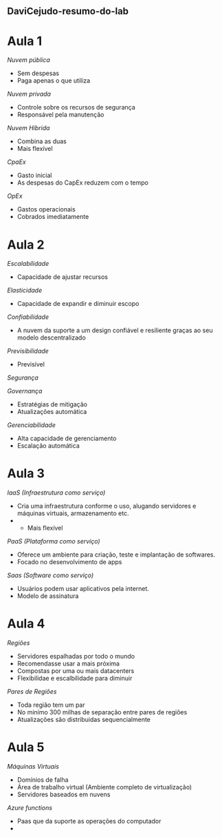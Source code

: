 ## DaviCejudo-resumo-do-lab

# Aula 1

*Nuvem pública*
- Sem despesas
- Paga apenas o que utiliza

*Nuvem privada*
- Controle sobre os recursos de segurança
- Responsável pela manutenção

*Nuvem Híbrida*
- Combina as duas
- Mais flexível


*CpaEx*
- Gasto inicial
- As despesas do CapEx reduzem com o tempo

*OpEx*
- Gastos operacionais
- Cobrados imediatamente

# Aula 2

*Escalabilidade*
- Capacidade de ajustar recursos

*Elasticidade*
- Capacidade de expandir e diminuir escopo

*Confiabilidade*
- A nuvem da suporte a um design confiável e resiliente graças ao seu modelo descentralizado

*Previsibilidade*
- Previsível

*Segurança*

*Governança*
- Estratégias de mitigação
- Atualizações automática

*Gerenciabilidade*
- Alta capacidade de gerenciamento
- Escalação automática

# Aula 3
*IaaS (Infraestrutura como serviço)*
- Cria uma infraestrutura conforme o uso, alugando servidores e máquinas virtuais, armazenamento etc.
- - Mais flexível

*PaaS (Plataforma como serviço)*
- Oferece um ambiente para criação, teste e implantação de softwares.
- Focado no desenvolvimento de apps

*Saas (Software como serviço)*
- Usuários podem usar aplicativos pela internet.
- Modelo de assinatura

# Aula 4
*Regiões*
- Servidores espalhadas por todo o mundo
- Recomendasse usar a mais próxima
- Compostas por uma ou mais datacenters
- Flexibilidae e escalbilidade para diminuir

*Pares de Regiões*
- Toda região tem um par
- No minímo 300 milhas de separação entre pares de regiões
- Atualizações são distribuidas sequencialmente

# Aula 5
*Máquinas Virtuais*
- Domínios de falha
- Área de trabalho virtual (Ambiente completo de virtualização)
- Servidores baseados em nuvens

*Azure functions*
- Paas que da suporte as operações do computador
- 
